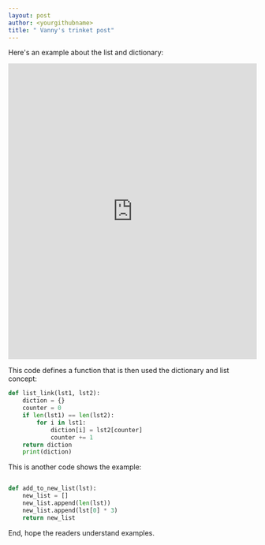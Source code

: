 ```yaml
---
layout: post
author: <yourgithubname>
title: " Vanny's trinket post"
---
```


Here's an example about the list and dictionary:

<iframe src="https://trinket.io/embed/python/d837a76d86" width="100%" height="600" frameborder="0" marginwidth="0" marginheight="0" allowfullscreen></iframe>


This code defines a function that is then used the dictionary and list concept:
```python 
def list_link(lst1, lst2):
    diction = {}
    counter = 0
    if len(lst1) == len(lst2):
        for i in lst1:
            diction[i] = lst2[counter]
            counter += 1
    return diction
    print(diction)
```

This is another code shows the example:

```python 

def add_to_new_list(lst):
    new_list = []
    new_list.append(len(lst))
    new_list.append(lst[0] * 3)
    return new_list

```

    
End, hope the readers understand examples. 
